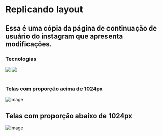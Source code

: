 # Replicando layout
## Essa é uma cópia da página de continuação de usuário do instagram que apresenta modificações. 

### Tecnologias
<img src="https://img.icons8.com/color/48/000000/html-5--v1.png"/> <img src="https://img.icons8.com/color/48/000000/css3.png"/>

#
### Telas com proporção acima de 1024px
![image](https://user-images.githubusercontent.com/72231799/129127100-cd507550-7b66-4163-8aa6-b99a947bd397.png)

## Telas com proporção abaixo de 1024px
![image](https://user-images.githubusercontent.com/72231799/129127059-f858a997-e715-4fb9-aca7-d9d7484812b6.png)
